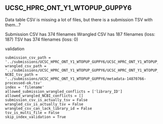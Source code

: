 ## UCSC_HPRC_ONT_Y1_WTOPUP_GUPPY6

Data table CSV is missing a lot of files, but there is a submission TSV with them...?

Submission CSV has 374 filenames
Wrangled CSV has 187 filenames (loss: 187)
TSV has 374 filenames (loss: 0)

validation
```
submission_csv_path = '../submissions/UCSC_HPRC_ONT_Y1_WTOPUP_GUPPY6/UCSC_HPRC_ONT_Y1_WTOPUP_GUPPY6_Metatdata_Submission.csv'
wrangled_csv_path = '../submissions/UCSC_HPRC_ONT_Y1_WTOPUP_GUPPY6/UCSC_HPRC_ONT_Y1_WTOPUP_GUPPY6_data_table.csv'
NCBI_tsv_path = '../submissions/UCSC_HPRC_ONT_Y1_WTOPUP_GUPPY6/metadata-14870766-processed-ok.tsv'
index = 'filename'
allowed_submission_wrangled_conflicts = ['library_ID']
allowed_wrangled_NCBI_conflicts = []
submission_csv_is_actually_tsv = False
wrangled_csv_is_actually_tsv = False
wrangled_csv_can_lack_library_id = False
tsv_is_multi_file = False
skip_index_validation = True
```